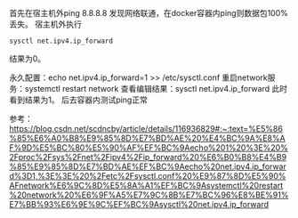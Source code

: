 首先在宿主机外ping 8.8.8.8 发现网络联通，在docker容器内ping则数据包100%丢失。
宿主机外执行
```
sysctl net.ipv4.ip_forward
```
结果为0。

永久配置：echo net.ipv4.ip_forward=1 >> /etc/sysctl.conf
重启network服务：systemctl restart network
查看编辑结果：sysctl net.ipv4.ip_forward
此时看到结果为1。
后去容器内测试ping正常

参考： https://blog.csdn.net/scdncby/article/details/116936829#:~:text=%E5%86%85%E6%A0%B8%E9%85%8D%E7%BD%AE%20%E4%BC%9A%E8%AF%9D%E5%BC%80%E5%90%AF%EF%BC%9Aecho%201%20%3E%20%2Fproc%2Fsys%2Fnet%2Fipv4%2Fip_forward%20%E6%B0%B8%E4%B9%85%E9%85%8D%E7%BD%AE%EF%BC%9Aecho%20net.ipv4.ip_forward%3D1,%3E%3E%20%2Fetc%2Fsysctl.conf%20%E9%87%8D%E5%90%AFnetwork%E6%9C%8D%E5%8A%A1%EF%BC%9Asystemctl%20restart%20network%20%E6%9F%A5%E7%9C%8B%E7%BC%96%E8%BE%91%E7%BB%93%E6%9E%9C%EF%BC%9Asysctl%20net.ipv4.ip_forward